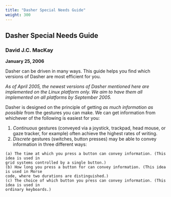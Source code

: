 ```yaml
---
title: "Dasher Special Needs Guide"
weight: 300
---
```

## Dasher Special Needs Guide

### David J.C. MacKay

**January 25, 2006**

Dasher can be driven in many ways. This guide helps you find which versions of
Dasher are most efficient for you.

*As of April 2005, the newest versions of Dasher mentioned here are implemented on
the Linux platform only. We aim to have them all implemented on all platforms by
September 2005.*

Dasher is designed on the principle of getting *as much information as possible* from the
gestures you can make.
We can get information from whichever of the following is easiest for you:

1. *Continuous* gestures (conveyed via a joystick, trackpad, head mouse, or gaze tracker, for
    example) often achieve the highest rates of writing.
2. *Discrete* gestures (switches, button presses) may be able to convey information in three
    different ways:

```
(a) The time at which you press a button can convey information. (This idea is used in
grid systems controlled by a single button.)
(b) How long you press a button for can convey information. (This idea is used in Morse
code, where two durations are distinguished.)
(c) The choice of which button you press can convey information. (This idea is used in
ordinary keyboards.)
```
